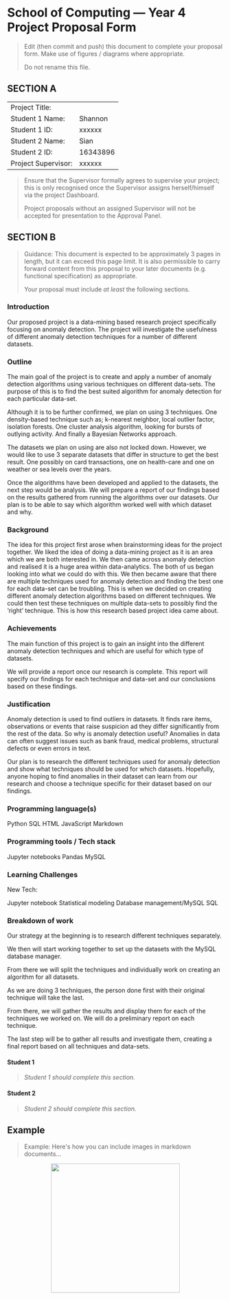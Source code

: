 # School of Computing &mdash; Year 4 Project Proposal Form

> Edit (then commit and push) this document to complete your proposal form.
> Make use of figures / diagrams where appropriate.
>
> Do not rename this file.

## SECTION A

|                     |                   |
|---------------------|-------------------|
|Project Title:       |            |
|Student 1 Name:      | Shannon     |
|Student 1 ID:        | xxxxxx            |
|Student 2 Name:      | Sian            |
|Student 2 ID:        | 16343896            |
|Project Supervisor:  | xxxxxx            |

> Ensure that the Supervisor formally agrees to supervise your project; this is only recognised once the
> Supervisor assigns herself/himself via the project Dashboard.
>
> Project proposals without an assigned
> Supervisor will not be accepted for presentation to the Approval Panel.

## SECTION B

> Guidance: This document is expected to be approximately 3 pages in length, but it can exceed this page limit.
> It is also permissible to carry forward content from this proposal to your later documents (e.g. functional
> specification) as appropriate.
>
> Your proposal must include *at least* the following sections.


### Introduction

Our proposed project is a data-mining based research project specifically focusing on anomaly detection. The project will investigate the usefulness of different anomaly detection techniques for a number of different datasets.

### Outline

The main goal of the project is to create and apply a number of anomaly detection algorithms using various techniques on different data-sets. The purpose of this is to find the best suited algorithm for anomaly detection for each particular data-set.

Although it is to be further confirmed, we plan on using 3 techniques. One density-based technique such as; k-nearest neighbor, local outlier factor, isolation forests.
One cluster analysis algorithm, looking for bursts of outlying activity. And finally a Bayesian Networks approach.

The datasets we plan on using are also not locked down. However, we would like to use 3 separate datasets that differ in structure to get the best result. One possibly on card transactions, one on health-care and one on weather or sea levels over the years.

Once the algorithms have been developed and applied to the datasets, the next step would be analysis. We will prepare a report of our findings based on the results gathered from running the algorithms over our datasets. Our plan is to be able to say which algorithm worked well with which dataset and why.


### Background

The idea for this project first arose when brainstorming ideas for the project together. We liked the idea of doing a data-mining project as it is an area which we are both interested in. We then came across anomaly detection and realised it is a huge area within data-analytics. The both of us began looking into what we could do with this. We then became aware that there are multiple techniques used for anomaly detection and finding the best one for each data-set can be troubling. This is when we decided on creating different anomaly detection algorithms based on different techniques. We could then test these techniques on multiple data-sets to possibly find the ‘right’ technique. This is how this research based project idea came about.

### Achievements

The main function of this project is to gain an insight into the different anomaly detection techniques and which are useful for which type of datasets.

We will provide a report once our research is complete. This report will specify our findings for each technique and data-set and our conclusions based on these findings.

### Justification

Anomaly detection is used to find outliers in datasets. It finds rare items, observations or events that raise suspicion ad they differ significantly from the rest of the data. So why is anomaly detection useful? Anomalies in data can often suggest issues such as bank fraud, medical problems, structural defects or even errors in text.

Our plan is to research the different techniques used for anomaly detection and show what techniques should be used for which datasets. Hopefully, anyone hoping to find anomalies in their dataset can learn from our research and choose a technique specific for their dataset based on our findings.

### Programming language(s)

Python
SQL
HTML
JavaScript
Markdown

### Programming tools / Tech stack

Jupyter notebooks
Pandas
MySQL


### Learning Challenges

New Tech:

Jupyter notebook
Statistical modeling
Database management/MySQL
SQL

### Breakdown of work

Our strategy at the beginning is to research different techniques separately. 

We then will start working together to set up the datasets with the MySQL database manager.

From there we will split the techniques and individually work on creating an algorithm for all datasets.

As we are doing 3 techniques, the person done first with their original technique will take the last.

From there, we will gather the results and display them for each of the techniques we worked on. We will do a preliminary report on each technique.

The last step will be to gather all results and investigate them, creating a final report based on all techniques and data-sets.


#### Student 1

> *Student 1 should complete this section.*

#### Student 2

> *Student 2 should complete this section.*

## Example

> Example: Here's how you can include images in markdown documents...

<!-- Basically, just use HTML! -->

<p align="center">
  <img src="./res/cat.png" width="300px">
</p>

